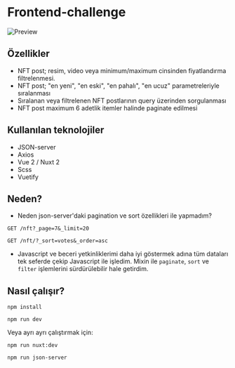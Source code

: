 # Frontend-challenge

![Preview](https://i.hizliresim.com/9ewkcqa.png)

## Özellikler

- NFT post; resim, video veya minimum/maximum cinsinden fiyatlandırma filtrelenmesi.
- NFT post; "en yeni", "en eski", "en pahalı", "en ucuz" parametreleriyle sıralanması
- Sıralanan veya filtrelenen NFT postlarının query üzerinden sorgulanması
- NFT post maximum 6 adetlik itemler halinde paginate edilmesi

## Kullanılan teknolojiler

- JSON-server
- Axios
- Vue 2 / Nuxt 2
- Scss
- Vuetify

## Neden?

- Neden json-server'daki pagination ve sort özellikleri ile yapmadım?
``` 
GET /nft?_page=7&_limit=20

GET /nft/?_sort=votes&_order=asc
```

+ Javascript ve beceri yetkinliklerimi daha iyi göstermek adına tüm dataları tek seferde çekip Javascript ile işledim. Mixin ile `paginate`, `sort` ve `filter` işlemlerini sürdürülebilir hale getirdim. 

## Nasıl çalışır?

```
npm install
```

```
npm run dev
```

Veya ayrı ayrı çalıştırmak için:

```
npm run nuxt:dev
```

```
npm run json-server
```
